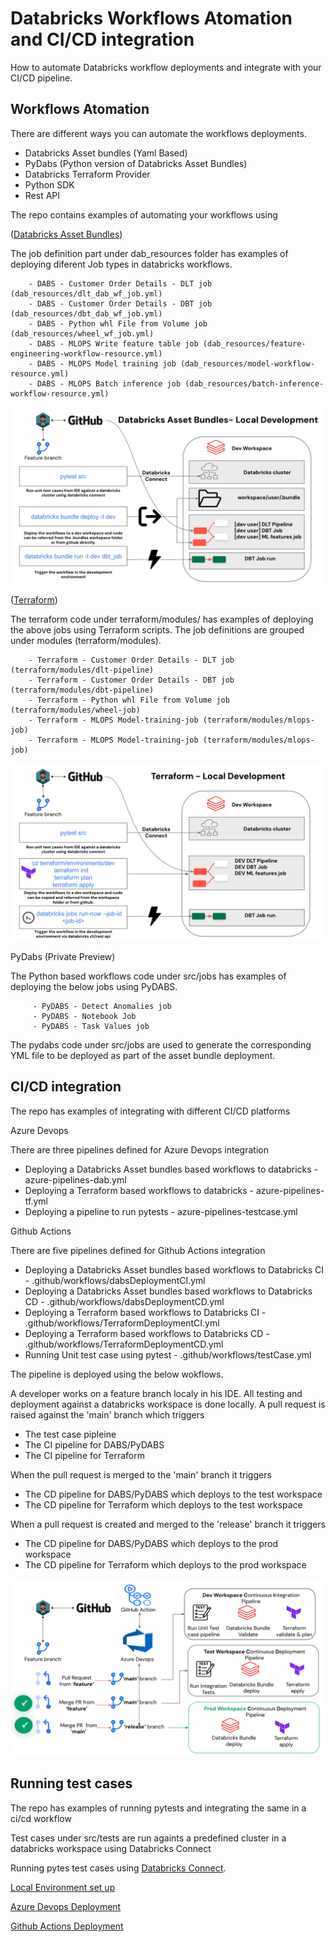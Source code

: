 
# Databricks Workflows Atomation and CI/CD integration 

How to automate Databricks workflow deployments and integrate with your CI/CD pipeline.

## Workflows Atomation
There are different ways you can automate the workflows deployments.


- Databricks Asset bundles (Yaml Based)
- PyDabs (Python version of Databricks Asset Bundles)
- Databricks Terraform Provider
- Python SDK
- Rest API

The repo contains examples of automating your workflows using

([Databricks Asset Bundles](https://docs.databricks.com/en/dev-tools/bundles/index.html))


The job definition part under dab_resources folder has examples of deploying diferent Job types in databricks workflows.

        - DABS - Customer Order Details - DLT job (dab_resources/dlt_dab_wf_job.yml) 
        - DABS - Customer Order Details - DBT job (dab_resources/dbt_dab_wf_job.yml) 
        - DABS - Python whl File from Volume job (dab_resources/wheel_wf_job.yml) 
        - DABS - MLOPS Write feature table job (dab_resources/feature-engineering-workflow-resource.yml) 
        - DABS - MLOPS Model training job (dab_resources/model-workflow-resource.yml)
        - DABS - MLOPS Batch inference job (dab_resources/batch-inference-workflow-resource.yml) 


![Local Development](images/DABlocal.png)
 

([Terraform](https://registry.terraform.io/providers/databricks/databricks/latest/docs))


The terraform code under terraform/modules/ has examples of deploying the above jobs using Terraform scripts. 
The job definitions are grouped under modules (terraform/modules).


        - Terraform - Customer Order Details - DLT job (terraform/modules/dlt-pipeline)
        - Terraform - Customer Order Details - DBT job (terraform/modules/dbt-pipeline)
        - Terraform - Python whl File from Volume job (terraform/modules/wheel-job)
        - Terraform - MLOPS Model-training-job (terraform/modules/mlops-job)
        - Terraform - MLOPS Model-training-job (terraform/modules/mlops-job)

![Local Development](images/TFlocal.png)

PyDabs (Private Preview)

The Python based workflows code under src/jobs has examples of deploying the below jobs using PyDABS.

         - PyDABS - Detect Anomalies job
         - PyDABS - Notebook Job
         - PyDABS - Task Values job





The pydabs code under src/jobs are used to generate the corresponding YML file to be deployed as part of the asset bundle deployment.

## CI/CD integration 

The repo has examples of integrating with different CI/CD platforms 


Azure Devops

There are three pipelines defined for Azure Devops integration

   - Deploying a Databricks Asset bundles based workflows to databricks -  azure-pipelines-dab.yml
   - Deploying a Terraform based workflows to databricks -  azure-pipelines-tf.yml
   - Deploying a pipeline to run pytests -  azure-pipelines-testcase.yml


Github Actions

There are five pipelines defined for Github Actions integration

   - Deploying a Databricks Asset bundles based workflows to Databricks  CI -  .github/workflows/dabsDeploymentCI.yml
   - Deploying a Databricks Asset bundles based workflows to Databricks  CD -  .github/workflows/dabsDeploymentCD.yml
   - Deploying a Terraform based workflows to Databricks CI -   .github/workflows/TerraformDeploymentCI.yml
   - Deploying a Terraform based workflows to Databricks CD -   .github/workflows/TerraformDeploymentCD.yml
   - Running Unit test case using pytest -   .github/workflows/testCase.yml


The pipeline is deployed using the below wokflows.

A developer works on a feature branch localy in his IDE.
All testing and deployment against a databricks workspace is done locally.
A pull request is raised against the 'main' branch which triggers 
 - The test case pipleine
 - The CI pipeline for DABS/PyDABS
 - The CI pipeline for Terraform

 When the pull request is merged to the 'main' branch it triggers
 - The CD pipeline for DABS/PyDABS which deploys to the test workspace
 - The CD pipeline for Terraform which deploys to the test workspace

 When a pull request is created and merged to the 'release' branch it triggers
 - The CD pipeline for DABS/PyDABS which deploys to the prod workspace
 - The CD pipeline for Terraform which deploys to the prod workspace





![Deployment workflow](images/workflow.png)



 
## Running test cases

The repo has examples of running pytests and integrating the same in a ci/cd workflow 

Test cases under src/tests are run againts a predefined cluster in a databricks workspace using Databricks Connect

Running pytes test cases using [Databricks Connect](https://docs.databricks.com/en/dev-tools/databricks-connect/index.html).



[Local Environment set up ](localSetup.md)

[Azure Devops Deployment](Azuredevops.md)

[Github Actions Deployment](Githubactions.md)